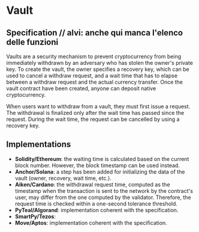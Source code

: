# Vault

## Specification  // alvi: anche qui manca l'elenco delle funzioni

Vaults are a security mechanism to prevent cryptocurrency
from being immediately withdrawn by an adversary who has stolen
the owner's private key.
To create the vault, the owner specifies a recovery key, which can be
used to cancel a withdraw request, and a wait time that has to elapse
between a withdraw request and the actual currency transfer.
Once the vault contract have been created, anyone can deposit native cryptocurrency.

When users want to withdraw from a vault, they must first issue a request.
The withdrawal is finalized only after the wait time has passed since the request.
During the wait time, the request can be cancelled by using a recovery key.

## Implementations

- **Solidity/Ethereum**: the waiting time is calculated based on the current block number. However, the block timestamp can be used instead.
- **Anchor/Solana**: a step has been added for initializing the data of the vault (owner, recovery, wait time, etc.).
- **Aiken/Cardano**: the withdrawal request time, computed as the timestamp when the transaction is sent to the network by the contract's user, may differ from the one computed by the validator. Therefore, the  request time is checked within a one-second tolerance threshold. 
- **PyTeal/Algorand**: implementation coherent with the specification.
- **SmartPy/Tezos**:
- **Move/Aptos**: implementation coherent with the specification.
